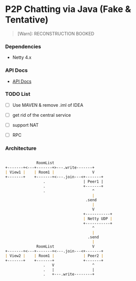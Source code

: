 # P2P Chatting via Java (Fake & Tentative)

> [Warn]: RECONSTRUCTION BOOKED

### Dependencies

* Netty 4.x

### API Docs

- [API Docs](docs/api.md)

### TODO List

- [ ] Use MAVEN & remove .iml of IDEA

- [ ] get rid of the central service

- [ ] support NAT

- [ ] RPC

### Architecture

```markdown

              RoomList
+-------+<---+-------+>---.write-------+
| View1 |    | Room1 |                 V
+-------+    +-------+<---.join---<+-------+
                 .                 | Peer1 |
                 .                 +-------+
                 .                     ^
                                       |
                                    .send
                                       |
                                       V     
                                   +-----------+
                                   | Netty UDP |
                                   +-----------+
                                       ^
                                       |    
                                     .send
                                       |	  
         	  RoomList                 V
+-------+<---+-------+<---.join---<+-------+
| View2 |    | Room1 |             | Peer2 |
+-------+    +-------+             +-------+
	             .   V                 ^
                 .   |                 |
                 .   +---.write--------+
         
```































